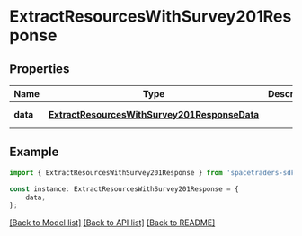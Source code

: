 # ExtractResourcesWithSurvey201Response



## Properties

Name | Type | Description | Notes
------------ | ------------- | ------------- | -------------
**data** | [**ExtractResourcesWithSurvey201ResponseData**](ExtractResourcesWithSurvey201ResponseData.md) |  | [default to undefined]

## Example

```typescript
import { ExtractResourcesWithSurvey201Response } from 'spacetraders-sdk';

const instance: ExtractResourcesWithSurvey201Response = {
    data,
};
```

[[Back to Model list]](../README.md#documentation-for-models) [[Back to API list]](../README.md#documentation-for-api-endpoints) [[Back to README]](../README.md)
